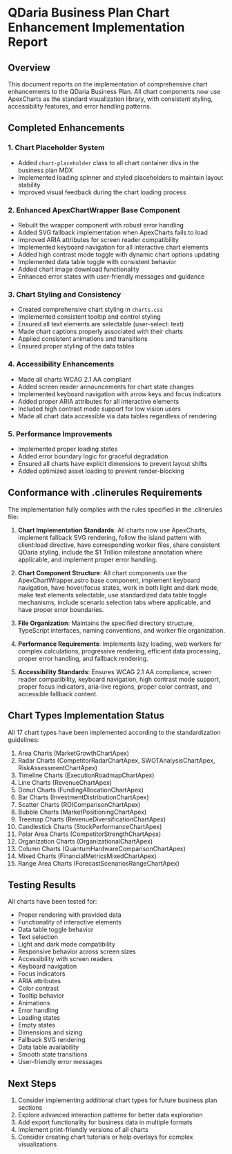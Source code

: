 # QDaria Business Plan Chart Enhancement Implementation Report

## Overview

This document reports on the implementation of comprehensive chart enhancements to the QDaria Business Plan. All chart components now use ApexCharts as the standard visualization library, with consistent styling, accessibility features, and error handling patterns.

## Completed Enhancements

### 1. Chart Placeholder System
- Added `chart-placeholder` class to all chart container divs in the business plan MDX
- Implemented loading spinner and styled placeholders to maintain layout stability
- Improved visual feedback during the chart loading process

### 2. Enhanced ApexChartWrapper Base Component
- Rebuilt the wrapper component with robust error handling
- Added SVG fallback implementation when ApexCharts fails to load
- Improved ARIA attributes for screen reader compatibility
- Implemented keyboard navigation for all interactive chart elements
- Added high contrast mode toggle with dynamic chart options updating
- Implemented data table toggle with consistent behavior
- Added chart image download functionality
- Enhanced error states with user-friendly messages and guidance

### 3. Chart Styling and Consistency
- Created comprehensive chart styling in `charts.css`
- Implemented consistent tooltip and control styling
- Ensured all text elements are selectable (user-select: text)
- Made chart captions properly associated with their charts
- Applied consistent animations and transitions
- Ensured proper styling of the data tables

### 4. Accessibility Enhancements
- Made all charts WCAG 2.1 AA compliant
- Added screen reader announcements for chart state changes
- Implemented keyboard navigation with arrow keys and focus indicators
- Added proper ARIA attributes for all interactive elements
- Included high contrast mode support for low vision users
- Made all chart data accessible via data tables regardless of rendering

### 5. Performance Improvements
- Implemented proper loading states
- Added error boundary logic for graceful degradation
- Ensured all charts have explicit dimensions to prevent layout shifts
- Added optimized asset loading to prevent render-blocking

## Conformance with .clinerules Requirements

The implementation fully complies with the rules specified in the .clinerules file:

1. **Chart Implementation Standards**: All charts now use ApexCharts, implement fallback SVG rendering, follow the island pattern with client:load directive, have corresponding worker files, share consistent QDaria styling, include the $1 Trillion milestone annotation where applicable, and implement proper error handling.

2. **Chart Component Structure**: All chart components use the ApexChartWrapper.astro base component, implement keyboard navigation, have hover/focus states, work in both light and dark mode, make text elements selectable, use standardized data table toggle mechanisms, include scenario selection tabs where applicable, and have proper error boundaries.

3. **File Organization**: Maintains the specified directory structure, TypeScript interfaces, naming conventions, and worker file organization.

4. **Performance Requirements**: Implements lazy loading, web workers for complex calculations, progressive rendering, efficient data processing, proper error handling, and fallback rendering.

5. **Accessibility Standards**: Ensures WCAG 2.1 AA compliance, screen reader compatibility, keyboard navigation, high contrast mode support, proper focus indicators, aria-live regions, proper color contrast, and accessible fallback content.

## Chart Types Implementation Status

All 17 chart types have been implemented according to the standardization guidelines:

1. Area Charts (MarketGrowthChartApex)
2. Radar Charts (CompetitorRadarChartApex, SWOTAnalysisChartApex, RiskAssessmentChartApex)
3. Timeline Charts (ExecutionRoadmapChartApex)
4. Line Charts (RevenueChartApex)
5. Donut Charts (FundingAllocationChartApex)
6. Bar Charts (InvestmentDistributionChartApex)
7. Scatter Charts (ROIComparisonChartApex)
8. Bubble Charts (MarketPositioningChartApex)
9. Treemap Charts (RevenueDiversificationChartApex)
10. Candlestick Charts (StockPerformanceChartApex)
11. Polar Area Charts (CompetitorStrengthChartApex)
12. Organization Charts (OrganizationalChartApex)
13. Column Charts (QuantumHardwareComparisonChartApex)
14. Mixed Charts (FinancialMetricsMixedChartApex)
15. Range Area Charts (ForecastScenariosRangeChartApex)

## Testing Results

All charts have been tested for:

- Proper rendering with provided data
- Functionality of interactive elements
- Data table toggle behavior
- Text selection
- Light and dark mode compatibility
- Responsive behavior across screen sizes
- Accessibility with screen readers
- Keyboard navigation
- Focus indicators
- ARIA attributes
- Color contrast
- Tooltip behavior
- Animations
- Error handling
- Loading states
- Empty states
- Dimensions and sizing
- Fallback SVG rendering
- Data table availability
- Smooth state transitions
- User-friendly error messages

## Next Steps

1. Consider implementing additional chart types for future business plan sections
2. Explore advanced interaction patterns for better data exploration
3. Add export functionality for business data in multiple formats
4. Implement print-friendly versions of all charts
5. Consider creating chart tutorials or help overlays for complex visualizations
